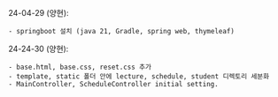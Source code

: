 24-04-29 (양현):

    - springboot 설치 (java 21, Gradle, spring web, thymeleaf)

24-24-30 (양현):

    - base.html, base.css, reset.css 추가
    - template, static 폴더 안에 lecture, schedule, student 디렉토리 세분화
    - MainController, ScheduleController initial setting.